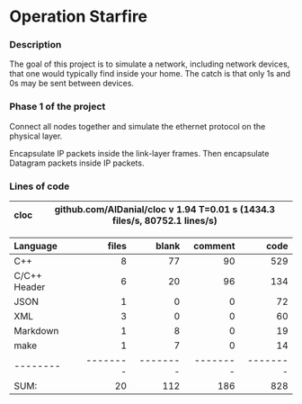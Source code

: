 # Operation Starfire

### Description

The goal of this project is to simulate a network, including network devices, that one would typically find inside your home. The catch is that only 1s and 0s may be sent between devices.

### Phase 1 of the project

Connect all nodes together and simulate the ethernet protocol on the physical layer.

Encapsulate IP packets inside the link-layer frames. Then encapsulate Datagram packets inside IP packets.

### Lines of code

cloc|github.com/AlDanial/cloc v 1.94  T=0.01 s (1434.3 files/s, 80752.1 lines/s)
--- | ---

Language|files|blank|comment|code
:-------|-------:|-------:|-------:|-------:
C++|8|77|90|529
C/C++ Header|6|20|96|134
JSON|1|0|0|72
XML|3|0|0|60
Markdown|1|8|0|19
make|1|7|0|14
--------|--------|--------|--------|--------
SUM:|20|112|186|828
